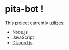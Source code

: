# pita-bot !
This project currently utilizes: 
- Node.js
- JavaScript
- [Discord.js](https://discord.js.org/#/)
